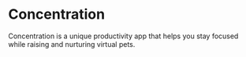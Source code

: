 # Concentration
Concentration is a unique productivity app that helps you stay focused while raising and nurturing virtual pets.
